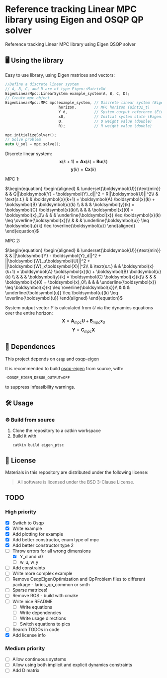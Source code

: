 # Reference tracking Linear MPC library using Eigen and OSQP QP solver
Reference tracking Linear MPC library using Eigen QSQP solver 

## 🖥️ Using the library

Easy to use library, using Eigen matrices and vectors:

```cpp
//Define a discrete linear system 
// A, B, C, and D are of type Eigen::MatrixXd
EigenLinearMpc::LinearSystem example_system(A, B, C, D); 
// Create mpc object
EigenLinearMpc::MPC mpc(example_system, // Discrete linear system (EigenLinearMpc::LinearSystem)
                        horizon,        // MPC horizon (uint32_t)
                        Y_d,            // System output reference (Eigen::VectorXd)
                        x0,             // Initial system state (Eigen::VectorXd)
                        Q,              // Q weight value (double)
                        R);             // R weight value (double)

mpc.initializeSolver();
// Solve problem
auto U_sol = mpc.solve();
```


Discrete linear system:
$$
	\boldsymbol{x}(k+1) = \boldsymbol{A}\boldsymbol{x}(k) + \boldsymbol{B}\boldsymbol{u}(k)
$$
$$
	\boldsymbol{y}(k) = \boldsymbol{C}\boldsymbol{x}(k)
$$

MPC 1:

$\begin{equation}
	\begin{aligned}
        & \underset{\boldsymbol{U}}{\text{min}} & & 
        Q||\boldsymbol{Y} - \boldsymbol{Y}_d||^2 + R||\boldsymbol{U}||^2\\
        & \text{s.t.} & &  \boldsymbol{x}(k+1) =
        \boldsymbol{A} \boldsymbol{x}(k) + 
        \boldsymbol{B} \boldsymbol{u}(k) \\
        & & & \boldsymbol{y}(k) =
        \boldsymbol{C} \boldsymbol{x}(k)\\
        & & & \boldsymbol{x}(0) =
        \boldsymbol{x}_0\\
        & & & \underline{\boldsymbol{x}} \leq \boldsymbol{x}(k) \leq \overline{\boldsymbol{x}}\\
        & & & \underline{\boldsymbol{u}} \leq \boldsymbol{u}(k) \leq \overline{\boldsymbol{u}}
    \end{aligned}
\end{equation}$

MPC 2:

$\begin{equation}
	\begin{aligned}
        & \underset{\boldsymbol{U}}{\text{min}} & & 
        ||\boldsymbol{Y} - \boldsymbol{Y}_d||^2 + ||\boldsymbol{W}_u\boldsymbol{U}||^2  + ||\boldsymbol{W}_x\boldsymbol{X}||^2\\
        & \text{s.t.} & &  \boldsymbol{x}(k+1) =
        \boldsymbol{A} \boldsymbol{x}(k) + 
        \boldsymbol{B} \boldsymbol{u}(k) \\
        & & & \boldsymbol{y}(k) =
        \boldsymbol{C} \boldsymbol{x}(k)\\
        & & & \boldsymbol{x}(0) =
        \boldsymbol{x}_0\\
        & & & \underline{\boldsymbol{x}} \leq \boldsymbol{x}(k) \leq \overline{\boldsymbol{x}}\\
        & & & \underline{\boldsymbol{u}} \leq \boldsymbol{u}(k) \leq \overline{\boldsymbol{u}}
    \end{aligned}
\end{equation}$

System output vector $Y$ is calculated from $U$ via the dynamics equations over the entire horizon:
$$
\boldsymbol{X} = \boldsymbol{A}_{mpc} \boldsymbol{U} + \boldsymbol{B}_{mpc} \boldsymbol{x}_0
$$
$$
\boldsymbol{Y} = \boldsymbol{C}_{mpc} \boldsymbol{X}
$$

## 📄 Dependences
This project depends on [`osqp`](https://github.com/ivatavuk/osqp) and [osqp-eigen](https://github.com/ivatavuk/osqp-eigen)

It is recommended to build [osqp-eigen](https://github.com/ivatavuk/osqp-eigen) from source, with:

    -DOSQP_EIGEN_DEBUG_OUTPUT=OFF 
    
to suppress infeasibility warnings.

## 🛠️ Usage

### ⚙️ Build from source

1. Clone the repository to a catkin workspace
2. Build it with
   ```
   catkin build eigen_ptsc
   ```

## 📝 License

Materials in this repository are distributed under the following license:

> All software is licensed under the BSD 3-Clause License.

## TODO
### High priority
- [x] Switch to Osqp
- [x] Write example
- [x] Add plotting for example
- [x] Add better constructor, enum type of mpc
- [x] Add better constructor type 2
- [ ] Throw errors for all wrong dimensions
    - [x] Y_d and x0
    - [ ] w_u, w_y
- [ ] Add constraints
- [ ] Write more complex example
- [ ] Remove OsqpEigenOptimization and QpProblem files to different package - larics_qp_common or smth
- [ ] Sparse matrices!
- [ ] Remove ROS - build with cmake
- [ ] Write nice README
    - [ ] Write equations
    - [ ] Write dependencies
    - [ ] Write usage directions
    - [ ] Switch equations to pics
- [ ] Search TODOs in code
- [x] Add license info

### Medium priority
- [ ] Allow continuous systems
- [ ] Allow using both implicit and explicit dynamics constraints
- [ ] Add D matrix